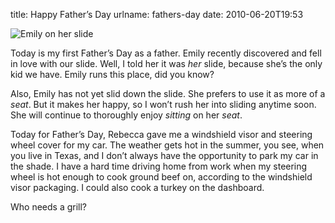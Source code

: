 title: Happy Father&#x02bc;s Day
urlname: fathers-day
date: 2010-06-20T19:53

![Emily on her slide](https://dl.dropboxusercontent.com/s/49ralsqpo63gnyc/20100620-em-slide.jpg)

Today is my first Father&#x02bc;s Day as a father. Emily recently discovered and fell in love with our slide. Well, I told her it was _her_ slide, because she&#x02bc;s the only kid we have. Emily runs this place, did you know?

Also, Emily has not yet slid down the slide. She prefers to use it as more of a _seat_. But it makes her happy, so I won&#x02bc;t rush her into sliding anytime soon. She will continue to thoroughly enjoy _sitting_ on her _seat_.

Today for Father&#x02bc;s Day, Rebecca gave me a windshield visor and steering wheel cover for my car. The weather gets hot in the summer, you see, when you live in Texas, and I don&#x02bc;t always have the opportunity to park my car in the shade. I have a hard time driving home from work when my steering wheel is hot enough to cook ground beef on, according to the windshield visor packaging. I could also cook a turkey on the dashboard.

Who needs a grill?